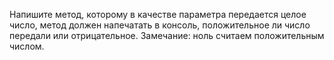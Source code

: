 Напишите метод, которому в качестве параметра передается целое число, метод должен напечатать в консоль, положительное ли число передали или отрицательное. Замечание: ноль считаем положительным числом.
